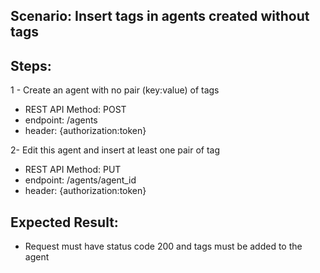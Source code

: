 ## Scenario: Insert tags in agents created without tags 
## Steps: 
1 - Create an agent with no pair (key:value) of tags

- REST API Method: POST
- endpoint: /agents
- header: {authorization:token}

2- Edit this agent and insert at least one pair of tag

- REST API Method: PUT
- endpoint: /agents/agent_id
- header: {authorization:token}
 
## Expected Result: 
 
- Request must have status code 200 and tags must be added to the agent